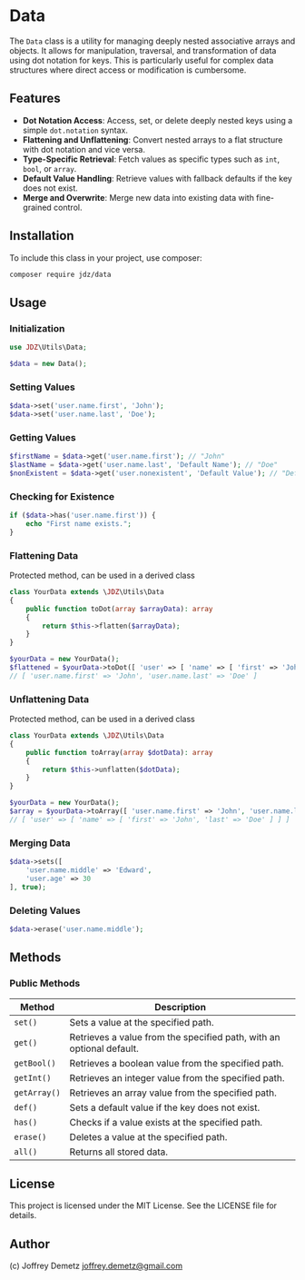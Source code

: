 # Data

The `Data` class is a utility for managing deeply nested associative arrays and objects. It allows for manipulation, traversal, and transformation of data using dot notation for keys. This is particularly useful for complex data structures where direct access or modification is cumbersome.

## Features

- **Dot Notation Access**: Access, set, or delete deeply nested keys using a simple `dot.notation` syntax.
- **Flattening and Unflattening**: Convert nested arrays to a flat structure with dot notation and vice versa.
- **Type-Specific Retrieval**: Fetch values as specific types such as `int`, `bool`, or `array`.
- **Default Value Handling**: Retrieve values with fallback defaults if the key does not exist.
- **Merge and Overwrite**: Merge new data into existing data with fine-grained control.

## Installation

To include this class in your project, use composer:

```bash
composer require jdz/data
```

## Usage

### Initialization

```php
use JDZ\Utils\Data;

$data = new Data();
```

### Setting Values

```php
$data->set('user.name.first', 'John');
$data->set('user.name.last', 'Doe');
```

### Getting Values

```php
$firstName = $data->get('user.name.first'); // "John"
$lastName = $data->get('user.name.last', 'Default Name'); // "Doe"
$nonExistent = $data->get('user.nonexistent', 'Default Value'); // "Default Value"
```

### Checking for Existence

```php
if ($data->has('user.name.first')) {
    echo "First name exists.";
}
```

### Flattening Data
Protected method, can be used in a derived class
```php
class YourData extends \JDZ\Utils\Data
{
    public function toDot(array $arrayData): array
    {
        return $this->flatten($arrayData);
    }
}

$yourData = new YourData();
$flattened = $yourData->toDot([ 'user' => [ 'name' => [ 'first' => 'John', 'last' => 'Doe' ] ] ]);
// [ 'user.name.first' => 'John', 'user.name.last' => 'Doe' ]
```

### Unflattening Data
Protected method, can be used in a derived class
```php
class YourData extends \JDZ\Utils\Data
{
    public function toArray(array $dotData): array
    {
        return $this->unflatten($dotData);
    }
}

$yourData = new YourData();
$array = $yourData->toArray([ 'user.name.first' => 'John', 'user.name.last' => 'Doe' ]);
// [ 'user' => [ 'name' => [ 'first' => 'John', 'last' => 'Doe' ] ] ]
```

### Merging Data

```php
$data->sets([
    'user.name.middle' => 'Edward',
    'user.age' => 30
], true);
```

### Deleting Values

```php
$data->erase('user.name.middle');
```

## Methods

### Public Methods

| Method       | Description |
|--------------|-------------|
| `set()`      | Sets a value at the specified path. |
| `get()`      | Retrieves a value from the specified path, with an optional default. |
| `getBool()`  | Retrieves a boolean value from the specified path. |
| `getInt()`   | Retrieves an integer value from the specified path. |
| `getArray()` | Retrieves an array value from the specified path. |
| `def()`      | Sets a default value if the key does not exist. |
| `has()`      | Checks if a value exists at the specified path. |
| `erase()`    | Deletes a value at the specified path. |
| `all()`      | Returns all stored data. |

## License

This project is licensed under the MIT License. See the LICENSE file for details.

## Author

(c) Joffrey Demetz <joffrey.demetz@gmail.com>
